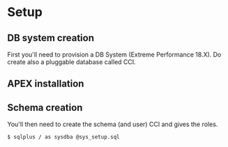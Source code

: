# Setup
## DB system creation
First you'll need to provision a DB System (Extreme Performance 18.X). Do create also a pluggable database called CCI.

## APEX installation


## Schema creation
You'll then need to create the schema (and user) CCI and gives the roles.

```Bash
$ sqlplus / as sysdba @sys_setup.sql
```
